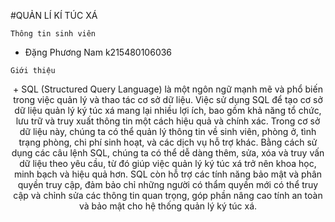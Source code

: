 #QUẢN LÍ KÍ TÚC XÁ 


    Thông tin sinh viên 


   + Đặng Phương Nam k215480106036

    Giới thiệu


<div style="text-align: center;">
   + SQL (Structured Query Language) là một ngôn ngữ mạnh mẽ và phổ biến trong việc quản lý và thao tác cơ sở dữ liệu. Việc sử dụng SQL để tạo cơ sở dữ liệu quản lý ký túc xá mang lại nhiều lợi ích, bao gồm khả năng tổ chức, lưu trữ và truy xuất thông tin một cách hiệu quả và chính xác. Trong cơ sở dữ liệu này, chúng ta có thể quản lý thông tin về sinh viên, phòng ở, tình trạng phòng, chi phí sinh hoạt, và các dịch vụ hỗ trợ khác. Bằng cách sử dụng các câu lệnh SQL, chúng ta có thể dễ dàng thêm, sửa, xóa và truy vấn dữ liệu theo yêu cầu, từ đó giúp việc quản lý ký túc xá trở nên khoa học, minh bạch và hiệu quả hơn. SQL còn hỗ trợ các tính năng bảo mật và phân quyền truy cập, đảm bảo chỉ những người có thẩm quyền mới có thể truy cập và chỉnh sửa các thông tin quan trọng, góp phần nâng cao tính an toàn và bảo mật cho hệ thống quản lý ký túc xá.
</div>





  
